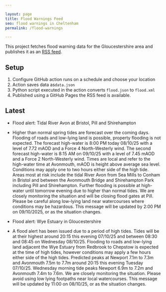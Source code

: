 ```yaml
---

layout: page
title: Flood Warnings Feed
seo: flood warnings in Cheltenham
permalink: /flood-warnings

---
```


This project fetches flood warning data for the Gloucestershire area and publishes it as an [RSS feed](/flood.xml).

## Setup

1. Configure GitHub action runs on a schedule and choose your location
2. Action saves data as`data.json`
3. Python script executed in the action converts `flood.json` to `flood.xml`
4. Published using a GitHub Pages the RSS feed is available.

## Latest

<!-- flood_marker starts -->
- Flood alert: Tidal River Avon at Bristol, Pill and Shirehampton
- Higher than normal spring tides are forecast over the coming days. Flooding of roads and low-lying land is possible, property flooding is not expected.
The forecast high-water is 8:00 PM today 08/10/25 with a level of 7.72 mAOD and a Force 4 North-Westerly wind. The second forecast high-water is 8:15 AM on 09/10/25 with a level of 7.45 mAOD and a Force 2 North-Westerly wind. Times are local and refer to the high-water time at Avonmouth, mAOD is height above average sea level. Conditions may apply one to two hours either side of the high tide. 
Areas most at risk include the tidal River Avon from Sea Mills to Conham in Bristol and between the Avonmouth Bridge and Shirehampton Park including Pill and Shirehampton.
Further flooding is possible at high-water until tomorrow evening due to higher than normal tides. We are closely monitoring the situation and will be closing flood gates at Pill.
Please be careful along low-lying land near watercourses where conditions may be hazardous.
This message will be updated by 2:00 PM on 09/10/2025, or as the situation changes.

- Flood alert: Wye Estuary in Gloucestershire
-  A flood alert has been issued due to a period of high tides. Tides will be at their highest around 20:15 this evening 07/10/25 and between 08:30 and 08:45 on Wednesday 08/10/25. Flooding to roads and low-lying land adjacent the Wye Estuary from Redbrook to Chepstow is expected at the time of high tides, however conditions may apply a few hours either side of the high tides. Predicted peaks at Newport 7.1m to 7.3m and Avonmouth 7.5m to 7.7m around 20:15 this evening Tuesday 07/10/25. Wednesday morning tide peaks Newport 6.9m to 7.2m and Avonmouth 7.4m to 7.6m. We are closely monitoring the situation. Please avoid using low lying footpaths near local watercourses. This message will be updated by 11:00 on 08/10/25, or as the situation changes.

<!-- flood_marker ends -->
